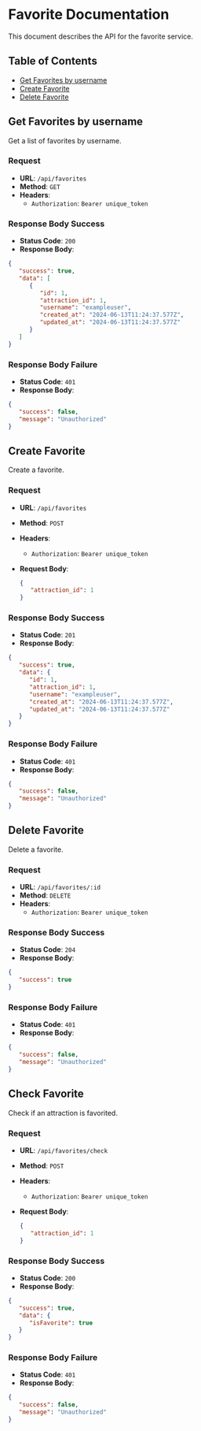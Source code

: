 # Favorite Documentation

This document describes the API for the favorite service.

## Table of Contents

-  [Get Favorites by username](#get-favorites-by-username)
-  [Create Favorite](#create-favorite)
-  [Delete Favorite](#delete-favorite)

## Get Favorites by username

Get a list of favorites by username.

### Request

-  **URL**: `/api/favorites`
-  **Method**: `GET`
-  **Headers**:
   -  `Authorization`: `Bearer unique_token`

### Response Body Success

-  **Status Code**: `200`
-  **Response Body**:

```json
{
   "success": true,
   "data": [
      {
         "id": 1,
         "attraction_id": 1,
         "username": "exampleuser",
         "created_at": "2024-06-13T11:24:37.577Z",
         "updated_at": "2024-06-13T11:24:37.577Z"
      }
   ]
}
```

### Response Body Failure

-  **Status Code**: `401`
-  **Response Body**:

```json
{
   "success": false,
   "message": "Unauthorized"
}
```

## Create Favorite

Create a favorite.

### Request

-  **URL**: `/api/favorites`
-  **Method**: `POST`
-  **Headers**:
   -  `Authorization`: `Bearer unique_token`
-  **Request Body**:
   
   ```json
   {
      "attraction_id": 1
   }
   ```

### Response Body Success

-  **Status Code**: `201`
-  **Response Body**:

```json
{
   "success": true,
   "data": {
      "id": 1,
      "attraction_id": 1,
      "username": "exampleuser",
      "created_at": "2024-06-13T11:24:37.577Z",
      "updated_at": "2024-06-13T11:24:37.577Z"
   }
}
```

### Response Body Failure

-  **Status Code**: `401`
-  **Response Body**:

```json
{
   "success": false,
   "message": "Unauthorized"
}
```

## Delete Favorite

Delete a favorite.

### Request

-  **URL**: `/api/favorites/:id`
-  **Method**: `DELETE`
-  **Headers**:
   -  `Authorization`: `Bearer unique_token`

### Response Body Success

-  **Status Code**: `204`
-  **Response Body**:

```json
{
   "success": true
}
```

### Response Body Failure

-  **Status Code**: `401`
-  **Response Body**:

```json
{
   "success": false,
   "message": "Unauthorized"
}
```

## Check Favorite

Check if an attraction is favorited.

### Request

-  **URL**: `/api/favorites/check`
-  **Method**: `POST`
-  **Headers**:
   -  `Authorization`: `Bearer unique_token`
-  **Request Body**:
   
   ```json
   {
      "attraction_id": 1
   }
   ```

### Response Body Success

-  **Status Code**: `200`
-  **Response Body**:

```json
{
   "success": true,
   "data": {
      "isFavorite": true
   }
}
```

### Response Body Failure

-  **Status Code**: `401`
-  **Response Body**:

```json
{
   "success": false,
   "message": "Unauthorized"
}
```
